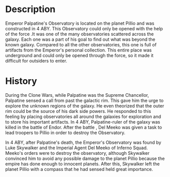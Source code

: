 # Description

Emperor Palpatine's Observatory is located on the planet Pillio and was constructed in 4 ABY.
This Observatory could only be opened with the help of the force .It was one of the many observatories scattered across the galaxy.
Each one was a part of his goal to find out what was beyond the known galaxy.
Compared to all the other observatories, this one is full of artifacts from the Emperor's personal collection.
This entire place was underground and could only be opened through the force, so it made it difficult for outsiders to enter.

# History

During the Clone Wars, while Palpatine was the Supreme Chancellor, Palpatine sensed a call from past the galactic rim.
This gave him the urge to explore the unknown regions of the galaxy.
He even theorized that the outer rim could be the source of his dark side powers.
He responded to this feeling by placing observatories all around the galaxies for exploration and to store his important artifacts.
In 4 ABY, Palpatine-ruler of the galaxy was killed in the battle of Endor.
After the battle , Del Meeko was given a task to lead troopers to Pillio in order to destroy the Observatory.

In 4 ABY, after Palpatine's death, the Emperor's Observatory was found by Luke Skywalker and the Imperial Agent Del Meeko of Inferno Squad.
Meeko's orders were to destroy the observatory, although Skywalker convinced him to avoid any possible damage to the planet Pillio because the empire has done enough to innocent planets.
After this, Skywalker left the planet Pillio with a compass that he had sensed held great importance.
